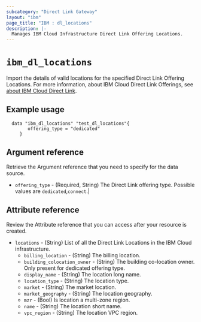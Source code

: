 ```yaml
---
subcategory: "Direct Link Gateway"
layout: "ibm"
page_title: "IBM : dl_locations"
description: |-
  Manages IBM Cloud Infrastructure Direct Link Offering Locations.
---
```


# `ibm_dl_locations`

Import the details of valid locations for the specified Direct Link Offering Locations. For more information, about IBM Cloud Direct Link Offerings, see [about IBM Cloud Direct Link](https://cloud.ibm.com/docs/dl?topic=dl-dl-about).

## Example usage

```
  data "ibm_dl_locations" "test_dl_locations"{
		offering_type = "dedicated"
	 }
```

## Argument reference
Retrieve the Argument reference that you need to specify for the data source. 

- `offering_type` - (Required, String) The Direct Link offering type. Possible values are `dedicated`,`connect`.| 

## Attribute reference
Review the Attribute reference that you can access after your resource is created. 

- `locations` - (String) List of all the Direct Link Locations in the IBM Cloud infrastructure.
	- `billing_location` - (String) The billing location.
	- `building_colocation_owner` - (String) The building co-location owner. Only present for dedicated offering type. 
	- `display_name` - (String) The location long name.
	- `location_type` - (String) The location type.
	- `market` - (String) The market location.
	- `market_geography` - (String) The location geography.
	- `mzr` - (Bool) Is location a multi-zone region.
	- `name` - (String) The location short name.
	- `vpc_region` - (String) The location VPC region.
